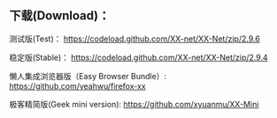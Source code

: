 
## 下载(Download)：
测试版(Test)：
https://codeload.github.com/XX-net/XX-Net/zip/2.9.6

稳定版(Stable)：
https://codeload.github.com/XX-net/XX-Net/zip/2.9.4

懒人集成浏览器版（Easy Browser Bundle）:
https://github.com/yeahwu/firefox-xx

极客精简版(Geek mini version):
https://github.com/xyuanmu/XX-Mini
